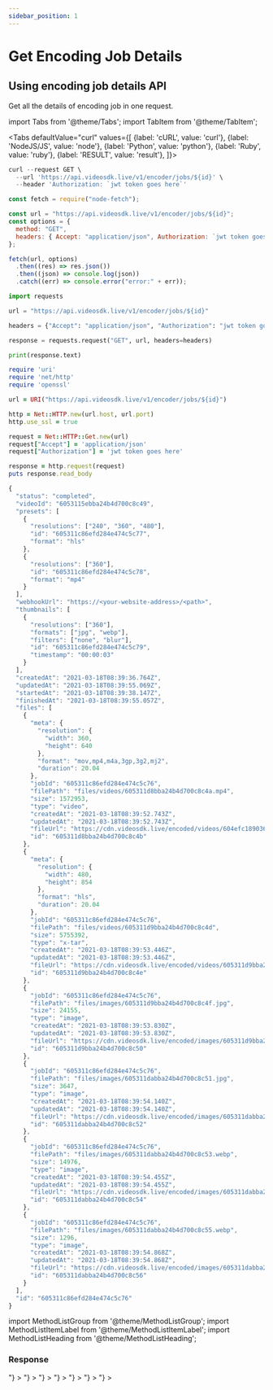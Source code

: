 ```yaml
---
sidebar_position: 1
---
```


# Get Encoding Job Details

## Using encoding job details API

Get all the details of encoding job in one request.

import Tabs from '@theme/Tabs';
import TabItem from '@theme/TabItem';

<Tabs
defaultValue="curl"
values={[
{label: 'cURL', value: 'curl'},
{label: 'NodeJS/JS', value: 'node'},
{label: 'Python', value: 'python'},
{label: 'Ruby', value: 'ruby'},
{label: 'RESULT', value: 'result'},
]}>
<TabItem value="curl">

```js
curl --request GET \
  --url 'https://api.videosdk.live/v1/encoder/jobs/${id}' \
  --header 'Authorization: `jwt token goes here`'
```

</TabItem>
<TabItem value="node">

```js
const fetch = require("node-fetch");

const url = "https://api.videosdk.live/v1/encoder/jobs/${id}";
const options = {
  method: "GET",
  headers: { Accept: "application/json", Authorization: `jwt token goes here` },
};

fetch(url, options)
  .then((res) => res.json())
  .then((json) => console.log(json))
  .catch((err) => console.error("error:" + err));
```

</TabItem>
<TabItem value="python">

```python
import requests

url = "https://api.videosdk.live/v1/encoder/jobs/${id}"

headers = {"Accept": "application/json", "Authorization": "jwt token goes here"}

response = requests.request("GET", url, headers=headers)

print(response.text)
```

</TabItem>
<TabItem value="ruby">

```ruby
require 'uri'
require 'net/http'
require 'openssl'

url = URI("https://api.videosdk.live/v1/encoder/jobs/${id}")

http = Net::HTTP.new(url.host, url.port)
http.use_ssl = true

request = Net::HTTP::Get.new(url)
request["Accept"] = 'application/json'
request["Authorization"] = 'jwt token goes here'

response = http.request(request)
puts response.read_body
```

</TabItem>
<TabItem value="result">

```js
{
  "status": "completed",
  "videoId": "6053115ebba24b4d700c8c49",
  "presets": [
    {
      "resolutions": ["240", "360", "480"],
      "id": "605311c86efd284e474c5c77",
      "format": "hls"
    },
    {
      "resolutions": ["360"],
      "id": "605311c86efd284e474c5c78",
      "format": "mp4"
    }
  ],
  "webhookUrl": "https://<your-website-address>/<path>",
  "thumbnails": [
    {
      "resolutions": ["360"],
      "formats": ["jpg", "webp"],
      "filters": ["none", "blur"],
      "id": "605311c86efd284e474c5c79",
      "timestamp": "00:00:03"
    }
  ],
  "createdAt": "2021-03-18T08:39:36.764Z",
  "updatedAt": "2021-03-18T08:39:55.069Z",
  "startedAt": "2021-03-18T08:39:38.147Z",
  "finishedAt": "2021-03-18T08:39:55.057Z",
  "files": [
    {
      "meta": {
        "resolution": {
          "width": 360,
          "height": 640
        },
        "format": "mov,mp4,m4a,3gp,3g2,mj2",
        "duration": 20.04
      },
      "jobId": "605311c86efd284e474c5c76",
      "filePath": "files/videos/605311d8bba24b4d700c8c4a.mp4",
      "size": 1572953,
      "type": "video",
      "createdAt": "2021-03-18T08:39:52.743Z",
      "updatedAt": "2021-03-18T08:39:52.743Z",
      "fileUrl": "https://cdn.videosdk.live/encoded/videos/604efc189036d077e3bd03bd.mp4",
      "id": "605311d8bba24b4d700c8c4b"
    },
    {
      "meta": {
        "resolution": {
          "width": 480,
          "height": 854
        },
        "format": "hls",
        "duration": 20.04
      },
      "jobId": "605311c86efd284e474c5c76",
      "filePath": "files/videos/605311d9bba24b4d700c8c4d",
      "size": 5755392,
      "type": "x-tar",
      "createdAt": "2021-03-18T08:39:53.446Z",
      "updatedAt": "2021-03-18T08:39:53.446Z",
      "fileUrl": "https://cdn.videosdk.live/encoded/videos/605311d9bba24b4d700c8c4d/index.m3u8",
      "id": "605311d9bba24b4d700c8c4e"
    },
    {
      "jobId": "605311c86efd284e474c5c76",
      "filePath": "files/images/605311d9bba24b4d700c8c4f.jpg",
      "size": 24155,
      "type": "image",
      "createdAt": "2021-03-18T08:39:53.830Z",
      "updatedAt": "2021-03-18T08:39:53.830Z",
      "fileUrl": "https://cdn.videosdk.live/encoded/images/605311d9bba24b4d700c8c4f.jpg",
      "id": "605311d9bba24b4d700c8c50"
    },
    {
      "jobId": "605311c86efd284e474c5c76",
      "filePath": "files/images/605311dabba24b4d700c8c51.jpg",
      "size": 3647,
      "type": "image",
      "createdAt": "2021-03-18T08:39:54.140Z",
      "updatedAt": "2021-03-18T08:39:54.140Z",
      "fileUrl": "https://cdn.videosdk.live/encoded/images/605311dabba24b4d700c8c51.jpg",
      "id": "605311dabba24b4d700c8c52"
    },
    {
      "jobId": "605311c86efd284e474c5c76",
      "filePath": "files/images/605311dabba24b4d700c8c53.webp",
      "size": 14976,
      "type": "image",
      "createdAt": "2021-03-18T08:39:54.455Z",
      "updatedAt": "2021-03-18T08:39:54.455Z",
      "fileUrl": "https://cdn.videosdk.live/encoded/images/605311dabba24b4d700c8c53.webp",
      "id": "605311dabba24b4d700c8c54"
    },
    {
      "jobId": "605311c86efd284e474c5c76",
      "filePath": "files/images/605311dabba24b4d700c8c55.webp",
      "size": 1296,
      "type": "image",
      "createdAt": "2021-03-18T08:39:54.868Z",
      "updatedAt": "2021-03-18T08:39:54.868Z",
      "fileUrl": "https://cdn.videosdk.live/encoded/images/605311dabba24b4d700c8c55.webp",
      "id": "605311dabba24b4d700c8c56"
    }
  ],
  "id": "605311c86efd284e474c5c76"
}
```

</TabItem>
</Tabs>

import MethodListGroup from '@theme/MethodListGroup';
import MethodListItemLabel from '@theme/MethodListItemLabel';
import MethodListHeading from '@theme/MethodListHeading';

### Response

<MethodListGroup>
  <MethodListItemLabel name="__response"  type={"object"} >
    <MethodListGroup>
      <MethodListHeading heading="Response" />
        <MethodListItemLabel name="id" type={"string"} />
        <MethodListItemLabel name="status"  type={"string"} />
        <MethodListItemLabel name="videoId"  type={"string"} />
        <MethodListItemLabel name="presets" type={"Array<object>"} >
          <MethodListGroup>
            <MethodListItemLabel name="resolutions" description={"Possible values are 240, 360, 720, 1080 and 4k"}  type={"Array<string>"}  >
            </MethodListItemLabel>
            <MethodListItemLabel name="format"  type={"string"} />
            <MethodListItemLabel name="id"  type={"string"} />
          </MethodListGroup>
        </MethodListItemLabel>
        <MethodListItemLabel name="thumbnails" option={"optional"} type={"Array<object>"} >
          <MethodListGroup>
            <MethodListItemLabel name="timestamp" type={"string"} />
            <MethodListItemLabel name="resolutions" type={"Array<string>"}  >
            </MethodListItemLabel>
            <MethodListItemLabel name="formats" type={"Array<string>"}  >
            </MethodListItemLabel>
            <MethodListItemLabel name="filters" type={"Array<string>"}  >
            </MethodListItemLabel>
          </MethodListGroup>
        </MethodListItemLabel>
        <MethodListItemLabel name="webhookUrl" type={"string"} />
        <MethodListItemLabel name="files" type={"Array<object>"} >
          <MethodListGroup>
            <MethodListItemLabel name="meta" type={"object"}>
              <MethodListItemLabel name="resolution" type={"object"} >
                <MethodListItemLabel name="width" type={"number"} />
                <MethodListItemLabel name="height" type={"number"} />
              </MethodListItemLabel>
            </MethodListItemLabel>
            <MethodListItemLabel name="format" type={"string"} />
            <MethodListItemLabel name="duration" type={"number"} />
          </MethodListGroup>
          <MethodListItemLabel name="jobId" type={"string"} />
          <MethodListItemLabel name="filePath" type={"string"} />
          <MethodListItemLabel name="size" type={"number"} />
          <MethodListItemLabel name="type" type={"string"} />
          <MethodListItemLabel name="createdAt" type={"date"} />
          <MethodListItemLabel name="updatedAt" type={"date"} />
          <MethodListItemLabel name="fileUrl" type={"string"} />
          <MethodListItemLabel name="id" type={"string"} />
        </MethodListItemLabel>
    </MethodListGroup>
  </MethodListItemLabel>
</MethodListGroup>
